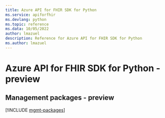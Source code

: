 ```yaml
---
title: Azure API for FHIR SDK for Python
ms.service: apiforfhir
ms.devlang: python
ms.topic: reference
ms.data: 10/05/2022
author: lmazuel
description: Reference for Azure API for FHIR SDK for Python
ms.author: lmazuel
---
```

# Azure API for FHIR SDK for Python - preview

## Management packages - preview
[!INCLUDE [mgmt-packages](api-for-fhir-mgmt-index.md)]
